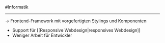 #Informatik 
***

→ Frontend-Framework mit vorgefertigten Stylings und Komponenten

- Support für [[Responsive Webdesign|responsives Webdesign]]
- Weniger Arbeit für Entwickler
